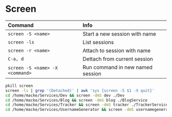 # Screen

| Command                         | Info                                 |
| :------------------------------ | :----------------------------------- |
| `screen -S <name>`              | Start a new session with name <name> |
| `screen -ls`                    | List sessions                        |
| `screen -r <name>`              | Attach to session with name <name>   |
| `C-a, d`                        | Dettach from current session         |
| `screen -S <name> -X <command>` | Run command in new named session     |

```bash
pkill screen
screen -ls | grep '(Detached)' | awk 'sys {screen -S $1 -X quit}'
cd /home/macke/Services/Dev && screen -dmS dev ./Dev
cd /home/macke/Services/Blog && screen -dmS blog ./BlogService
cd /home/macke/Services/Tracker && screen -dmS tracker ./TrackerService
cd /home/macke/Services/UsernameGenerator && screen -dmS usernamegenerator ./UsernameGeneratorService
```
